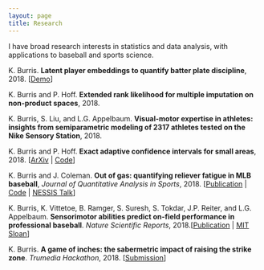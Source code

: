 ```yaml
---
layout: page
title: Research
---
```


I have broad research interests in statistics and data analysis, with applications to baseball and sports science.

K. Burris. **Latent player embeddings to quantify batter plate discipline**, 2018. [[Demo](https://github.com/burrisk/PitchWise_Demo)]

K. Burris and P. Hoff. **Extended rank likelihood for multiple imputation on non-product spaces**, 2018.

K. Burris, S. Liu, and L.G. Appelbaum. **Visual-motor expertise in athletes: insights from semiparametric modeling of 2317 athletes tested on the Nike Sensory Station**, 2018.  

K. Burris and P. Hoff. **Exact adaptive confidence intervals for small areas**, 2018. [[ArXiv](https://arxiv.org/abs/1809.09159) | [Code](https://github.com/burrisk/fabci)]

K. Burris and J. Coleman. **Out of gas: quantifying reliever fatigue in MLB baseball**, *Journal of Quantitative Analysis in Sports*, 2018. [[Publication](https://www.degruyter.com/view/j/jqas.2018.14.issue-2/jqas-2018-0007/jqas-2018-0007.xml) | [Code](https://github.com/burrisk/Relief-Fatigue) | [NESSIS Talk](https://www.youtube.com/watch?v=umdYkPLLEqo)]

K. Burris, K. Vittetoe, B. Ramger, S. Suresh, S. Tokdar, J.P. Reiter, and L.G. Appelbaum.  **Sensorimotor abilities predict on-field performance in professional baseball**. *Nature Scientific Reports*, 2018.[[Publication](https://www.nature.com/articles/s41598-017-18565-7) | [MIT Sloan](http://www.sloansportsconference.com/content/eye-ball-relationship-sensorimotor-abilities-field-performance-professional-baseball/)]

K. Burris. **A game of inches: the sabermetric impact of raising the strike zone**. *Trumedia Hackathon*, 2018. [[Submission](https://github.com/burrisk/TruMedia2017/blob/master/Write-Ups/Hackathon_Burris.pdf)]
